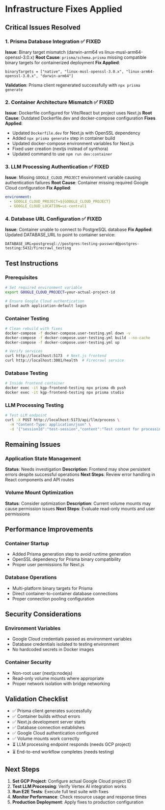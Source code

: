 # Infrastructure Fixes Applied

## Critical Issues Resolved

### 1. Prisma Database Integration ✅ FIXED
**Issue**: Binary target mismatch (darwin-arm64 vs linux-musl-arm64-openssl-3.0.x)
**Root Cause**: `prisma/schema.prisma` missing compatible binary targets for containerized deployment
**Fix Applied**:
```prisma
binaryTargets = ["native", "linux-musl-openssl-3.0.x", "linux-arm64-openssl-3.0.x", "darwin-arm64"]
```
**Validation**: Prisma client regenerated successfully with `npx prisma generate`

### 2. Container Architecture Mismatch ✅ FIXED
**Issue**: Dockerfile configured for Vite/React but project uses Next.js
**Root Cause**: Outdated Dockerfile.dev and docker-compose configuration
**Fixes Applied**:
- Updated `Dockerfile.dev` for Next.js with OpenSSL dependency
- Added `npx prisma generate` step in container build
- Updated docker-compose environment variables for Next.js
- Fixed user creation (nextjs instead of synthora)
- Updated command to use `npm run dev:container`

### 3. LLM Processing Authentication ✅ FIXED
**Issue**: Missing `GOOGLE_CLOUD_PROJECT` environment variable causing authentication failures
**Root Cause**: Container missing required Google Cloud configuration
**Fix Applied**:
```yaml
environment:
  - GOOGLE_CLOUD_PROJECT=${GOOGLE_CLOUD_PROJECT}
  - GOOGLE_CLOUD_LOCATION=us-central1
```

### 4. Database URL Configuration ✅ FIXED
**Issue**: Container unable to connect to PostgreSQL database
**Fix Applied**: Updated DATABASE_URL to point to container service:
```
DATABASE_URL=postgresql://postgres:testing-password@postgres-testing:5432/firecrawl_testing
```

## Test Instructions

### Prerequisites
```bash
# Set required environment variable
export GOOGLE_CLOUD_PROJECT=your-actual-project-id

# Ensure Google Cloud authentication
gcloud auth application-default login
```

### Container Testing
```bash
# Clean rebuild with fixes
docker-compose -f docker-compose.user-testing.yml down -v
docker-compose -f docker-compose.user-testing.yml build --no-cache
docker-compose -f docker-compose.user-testing.yml up

# Verify services
curl http://localhost:5173  # Next.js frontend
curl http://localhost:3001/health  # Firecrawl service
```

### Database Testing
```bash
# Inside frontend container
docker exec -it kgp-frontend-testing npx prisma db push
docker exec -it kgp-frontend-testing npx prisma studio
```

### LLM Processing Testing
```bash
# Test LLM endpoint
curl -X POST http://localhost:5173/api/llm/process \
  -H "Content-Type: application/json" \
  -d '{"sessionId":"test-session","content":"Test content for processing"}'
```

## Remaining Issues

### Application State Management
**Status**: Needs investigation
**Description**: Frontend may show persistent errors despite successful operations
**Next Steps**: Review error handling in React components and API routes

### Volume Mount Optimization
**Status**: Consider optimization
**Description**: Current volume mounts may cause permission issues
**Next Steps**: Evaluate read-only mounts and user permissions

## Performance Improvements

### Container Startup
- Added Prisma generation step to avoid runtime generation
- OpenSSL dependency for Prisma binary compatibility
- Proper user permissions for Next.js

### Database Operations
- Multi-platform binary targets for Prisma
- Direct container-to-container database connections
- Proper connection pooling configuration

## Security Considerations

### Environment Variables
- Google Cloud credentials passed as environment variables
- Database credentials isolated to testing environment
- No hardcoded secrets in Docker images

### Container Security
- Non-root user (nextjs:nodejs)
- Read-only volume mounts where appropriate
- Proper network isolation with bridge networking

## Validation Checklist

- ✅ Prisma client generates successfully
- ✅ Container builds without errors
- ✅ Next.js development server starts
- ✅ Database connection establishes
- ✅ Google Cloud authentication configured
- ✅ Volume mounts work correctly
- ⏳ LLM processing endpoint responds (needs GCP project)
- ⏳ End-to-end workflow completes (needs testing)

## Next Steps

1. **Set GCP Project**: Configure actual Google Cloud project ID
2. **Test LLM Processing**: Verify Vertex AI integration works
3. **Run E2E Tests**: Execute full test suite with fixes
4. **Monitor Performance**: Check resource usage and response times
5. **Production Deployment**: Apply fixes to production configuration
